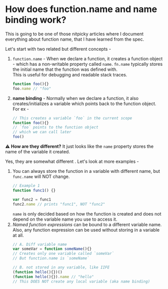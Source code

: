 # How does function.name and name binding work?

This is going to be one of those nitpicky articles where I document everything about function name, that I have learned from the spec.  

Let's start with two related but different concepts -
1. `function.name` - When we declare a function, it creates a function object - which has a non-writable property called `name`. `fn.name` typically stores the initial name that the function was defined with.   
This is useful for debugging and readable stack traces.  
	```js
	function foo(){}
	foo.name // "foo"
	```

2. **name binding** - Normally when we declare a function, it also creates/initializes a variable which points back to the function object. For ex -
	```js
	// This creates a variable `foo` in the current scope
	function foo(){}
	// `foo` points to the function object
	// which we can call later
	foo()
	```
	
⚠️  **How are they different?** It just looks like the `name` property stores the name of the variable it created.

Yes, they are somewhat different . Let's look at more examples -
1. You can always store the function in a variable with different name, but `func.name` will NOT change. 
	```js
	// Example 1
	function func1() {}

	var func2 = func1
	func2.name // prints "func1", NOT "func2"
	```
	`name` is only decided based on how the function is created and does not depend on the variable name you use to access it.
2. *Named function expressions* can be bound to a different variable name. Also, any function expression can be used without storing in a variable at all.
	```js
	// A. Diff variable name
	var someVar = function someName(){}
	// Creates only one variable called `someVar`
	// But function.name is `someName`
	
	// B. not stored in any variable, like IIFE
	(function hello(){})()
	(function hello(){}).name // "hello"
	// This DOES NOT create any local variable (aka name binding)
	```
<!--stackedit_data:
eyJwcm9wZXJ0aWVzIjoiZXh0ZW5zaW9uczpcbiAgcHJlc2V0Oi
BnZm1cbiIsImhpc3RvcnkiOlsxODI2MjgyNTAzLC0xNDM4NzY2
OTMwLDE4NjQyNDQ3NTMsOTU5Nzk1MzUyLDQyOTk2NTk2MiwtMj
AwODc3NTcwMCwyMDAxNjY4ODcyLC0yMDgyMTAzMDk1LC0xMjEz
NDY3NDAwLDE2NTg0OTk3MjYsMTgzMDk2Mjg3NCwxMjMwMDI3Nj
I1LDEwNjIxMjM3NzEsMTIyNTg4NjgyMF19
-->